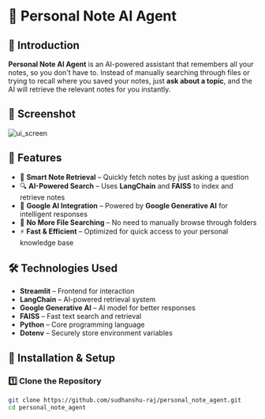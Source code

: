 # 📒 Personal Note AI Agent  

## 🚀 Introduction  
**Personal Note AI Agent** is an AI-powered assistant that remembers all your notes, so you don't have to. Instead of manually searching through files or trying to recall where you saved your notes, just **ask about a topic**, and the AI will retrieve the relevant notes for you instantly.  

## 📸 Screenshot
![ui_screen](https://github.com/user-attachments/assets/ef8ee11e-ba56-49f0-896d-e7ea4cb6a760)


## 🎯 Features  
- 📝 **Smart Note Retrieval** – Quickly fetch notes by just asking a question  
- 🔍 **AI-Powered Search** – Uses **LangChain** and **FAISS** to index and retrieve notes  
- 🤖 **Google AI Integration** – Powered by **Google Generative AI** for intelligent responses  
- 📂 **No More File Searching** – No need to manually browse through folders  
- ⚡ **Fast & Efficient** – Optimized for quick access to your personal knowledge base  

## 🛠️ Technologies Used  
- **Streamlit** – Frontend for interaction  
- **LangChain** – AI-powered retrieval system  
- **Google Generative AI** – AI model for better responses  
- **FAISS** – Fast text search and retrieval  
- **Python** – Core programming language  
- **Dotenv** – Securely store environment variables  

## 🚀 Installation & Setup  
### 1️⃣ Clone the Repository  
```bash
git clone https://github.com/sudhanshu-raj/personal_note_agent.git
cd personal_note_agent

